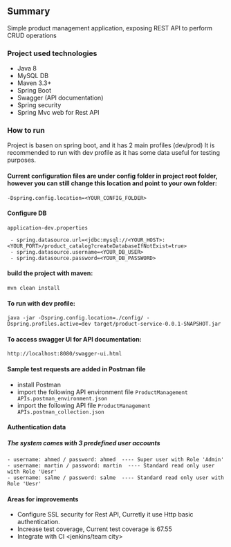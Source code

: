 ## Summary

Simple product management application, exposing REST API to perform CRUD operations

### Project used technologies
 - Java 8
 - MySQL DB
 - Maven 3.3+
 - Spring Boot
 - Swagger (API documentation)
 - Spring security
 - Spring Mvc web for Rest API



### How to run

Project is basen on spring boot, and it has 2 main profiles (dev/prod)
It is recommended to run with dev profile as it has some data useful for testing purposes.

#### Current configuration files are under config folder in project root folder, however you can still change this location and point to your own folder:
```
-Dspring.config.location=<YOUR_CONFIG_FOLDER>
```
#### Configure DB  
```application-dev.properties```

	 - spring.datasource.url=<jdbc:mysql://<YOUR_HOST>:<YOUR_PORT>/product_catalog?createDatabaseIfNotExist=true>
	 - spring.datasource.username=<YOUR_DB_USER> 
	 - spring.datasource.password=<YOUR_DB_PASSWORD>

#### build the project with maven:

```
mvn clean install
```

#### To run with dev profile:

```
java -jar -Dspring.config.location=./config/ -Dspring.profiles.active=dev target/product-service-0.0.1-SNAPSHOT.jar
```

#### To access swagger UI for API documentation:

```
http://localhost:8080/swagger-ui.html
```

#### Sample test requests are added in Postman file
 - install Postman 
 - import the following API environment file 	```ProductManagement APIs.postman_environment.json```
 - import the following API file	```ProductManagement APIs.postman_collection.json```

#### Authentication data
##### The system comes with 3 predefined user accounts
	- username: ahmed / password: ahmed  ---- Super user with Role 'Admin'
	- username: martin / password: martin  ---- Standard read only user with Role 'Uesr'
	- username: salme / password: salme  ---- Standard read only user with Role 'Uesr'

#### Areas for improvements
 - Configure SSL security for Rest API, Curretly it use Http basic authentication.
 - Increase test coverage, Current test coverage is 67.55
 - Integrate with CI <jenkins/team city>
 